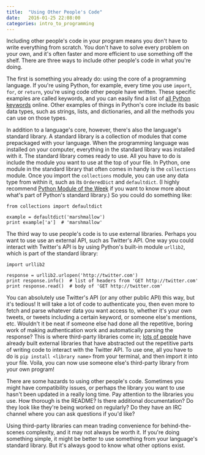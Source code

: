 ```yaml
---
title:  "Using Other People's Code"
date:   2016-01-25 22:08:00
categories: intro_to_programming
---
```


Including other people's code in your program means you don't have to write everything from scratch. You don't have to solve every problem on your own, and it's often faster and more efficient to use something off the shelf. There are three ways to include other people's code in what you're doing.

The first is something you already do: using the core of a programming language. If you're using Python, for example, every time you use `import`, `for`, or `return`, you're using code other people have written. These specific examples are called keywords, and you can easily find a list of [all Python keywords](http://www.programiz.com/python-programming/keyword-list) online. Other examples of things in Python's core include its basic data types, such as strings, lists, and dictionaries, and all the methods you can use on those types.

In addition to a language's core, however, there's also the language's standard library. A standard library is a collection of modules that come prepackaged with your language. When the programming language was installed on your computer, everything in the standard library was installed with it. The standard library comes ready to use. All you have to do is include the module you want to use at the top of your file. In Python, one module in the standard library that often comes in handy is the `collections` module. Once you import the `collections` module, you can use any data type from within it, such as its `OrderedDict` and `defaultdict`. (I highly recommend [Python Module of the Week](https://pymotw.com/3/) if you want to know more about what's part of Python's standard library.) So you could do something like:

	from collections import defaultdict

	example = defaultdict('marshmallow')
	print example['a']  # 'marshmallow'

The third way to use people's code is to use external libraries. Perhaps you want to use use an external API, such as Twitter's API. One way you could interact with Twitter's API is by using Python's built-in module `urllib2`, which is part of the standard library:

	import urllib2

	response = urllib2.urlopen('http://twitter.com')
	print response.info()  # list of headers from 'GET http://twitter.com'
	print response.read()  # body of 'GET http://twitter.com'

You can absolutely use Twitter's API (or any other public API) this way, but it's tedious! It will take a lot of code to authenticate you, then even more to fetch and parse whatever data you want access to, whether it's your own tweets, or tweets including a certain keyword, or someone else's mentions, etc. Wouldn't it be neat if someone else had done all the repetitive, boring work of making authentication work and automatically parsing the response? This is where third-party libraries come in; [lots of people](https://dev.twitter.com/overview/api/twitter-libraries) have already built external libraries that have abstracted out the repetitive parts of writing code to interact with the Twitter API. To use one, all you have to do is `pip install <library name>` from your terminal, and then import it into your file. Voila, you can now use someone else's third-party library from your own program!

There are some hazards to using other people's code. Sometimes you might have compatibility issues, or perhaps the library you want to use hasn't been updated in a really long time. Pay attention to the libraries you use. How thorough is the README? Is there additional documentation? Do they look like they're being worked on regularly? Do they have an IRC channel where you can ask questions if you'd like?

Using third-party libraries can mean trading convenience for behind-the-scenes complexity, and it may not always be worth it. If you're doing something simple, it might be better to use something from your language's standard library. But it's always good to know what other options exist. 
